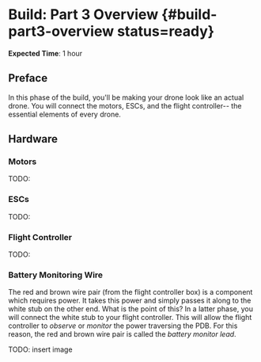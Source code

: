 # Build: Part 3 Overview {#build-part3-overview status=ready}

**Expected Time**: 1 hour

## Preface
In this phase of the build, you'll be making your drone look like an actual drone. You will connect the motors, ESCs, and the flight controller-- the essential elements of every drone.

## Hardware

### Motors

TODO:

### ESCs

TODO:

### Flight Controller

TODO:

### Battery Monitoring Wire

The red and brown wire pair (from the flight controller box) is a component which requires power. It takes this power and simply passes it along to the white stub on the other end. What is the point of this? In a latter phase, you will connect the white stub to your flight controller. This will allow the flight controller to *observe* or *monitor* the power traversing the PDB. For this reason, the red and brown wire pair is called the *battery monitor lead*.   

TODO: insert image
